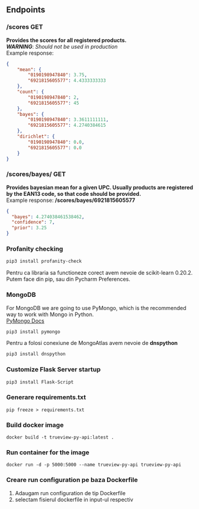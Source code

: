 ## Endpoints

### /scores  **GET**
**Provides the scores for all registered products.**  
***WARNING***: *Should not be used in production*  
Example response:  
```json
{
    "mean": {
        "0190198947840": 3.75,
        "6921815605577": 4.4333333333
    },
    "count": {
        "0190198947840": 2,
        "6921815605577": 45
    },
    "bayes": {
        "0190198947840": 3.3611111111,
        "6921815605577": 4.2740384615
    },
    "dirichlet": {
        "0190198947840": 0.0,
        "6921815605577": 0.0
    }
}
```

### /scores/bayes/<ean13>  **GET**
**Provides bayesian mean for a given UPC. 
Usually products are registered by the EAN13 code, so that code should be provided.**  
Example response: **/scores/bayes/6921815605577**
```json
{
  "bayes": 4.274038461538462,
  "confidence": 7,
  "prior": 3.25
}
```

### Profanity checking
```bash
pip3 install profanity-check
```
Pentru ca libraria sa functioneze corect avem nevoie de scikit-learn 0.20.2. Putem face din pip, sau din Pycharm Preferences.

### MongoDB
For MongoDB we are going to use PyMongo, which is the recommended way to work with Mongo in Python.  
[PyMongo Docs](https://docs.mongodb.com/ecosystem/drivers/pymongo/#introduction)
```bash
pip3 install pymongo
```
Pentru a folosi conexiune de MongoAtlas avem nevoie de **dnspython**
```bash
pip3 install dnspython
```

### Customize Flask Server startup
```bash
pip3 install Flask-Script
```

### Generare requirements.txt
```
pip freeze > requirements.txt
```

### Build docker image
```
docker build -t trueview-py-api:latest .
```

### Run container for the image
```
docker run -d -p 5000:5000 --name trueview-py-api trueview-py-api
```


### Creare run configuration pe baza Dockerfile
1. Adaugam run configuration de tip Dockerfile
2. selectam fisierul dockerfile in input-ul respectiv
